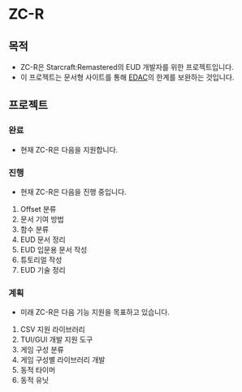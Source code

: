 # ZC-R
## 목적
* ZC-R은 Starcraft:Remastered의 EUD 개발자를 위한 프로젝트입니다.
* 이 프로젝트는 문서형 사이트를 통해 [EDAC](https://cafe.naver.com/edac)의 한계를 보완하는 것입니다.
## 프로젝트
### 완료
* 현재 ZC-R은 다음을 지원합니다.

### 진행
* 현재 ZC-R은 다음을 진행 중입니다.
1. Offset 분류
2. 문서 기여 방법
3. 함수 분류
4. EUD 문서 정리
5. EUD 입문용 문서 작성
6. 튜토리얼 작성
7. EUD 기술 정리

### 계획
* 미래 ZC-R은 다음 기능 지원을 목표하고 있습니다.
1. CSV 지원 라이브러리
2. TUI/GUI 개발 지원 도구
3. 게임 구성 분류
4. 게임 구성별 라이브러리 개발
5. 동적 타이머
6. 동적 유닛